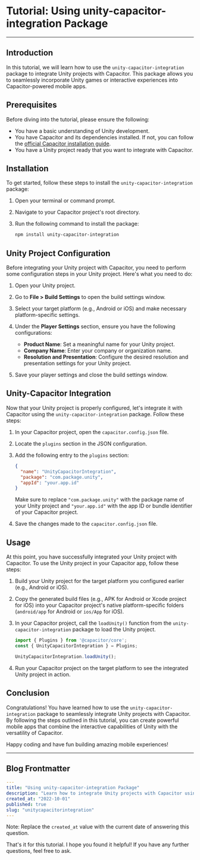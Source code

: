 # Tutorial: Using unity-capacitor-integration Package

---

## Introduction

In this tutorial, we will learn how to use the `unity-capacitor-integration` package to integrate Unity projects with Capacitor. This package allows you to seamlessly incorporate Unity games or interactive experiences into Capacitor-powered mobile apps.

## Prerequisites

Before diving into the tutorial, please ensure the following:

- You have a basic understanding of Unity development.
- You have Capacitor and its dependencies installed. If not, you can follow the [official Capacitor installation guide](https://capacitorjs.com/docs/getting-started).
- You have a Unity project ready that you want to integrate with Capacitor.

## Installation

To get started, follow these steps to install the `unity-capacitor-integration` package:

1. Open your terminal or command prompt.
2. Navigate to your Capacitor project's root directory.
3. Run the following command to install the package:

   ```bash
   npm install unity-capacitor-integration
   ```

## Unity Project Configuration

Before integrating your Unity project with Capacitor, you need to perform some configuration steps in your Unity project. Here's what you need to do:

1. Open your Unity project.
2. Go to **File > Build Settings** to open the build settings window.
3. Select your target platform (e.g., Android or iOS) and make necessary platform-specific settings.
4. Under the **Player Settings** section, ensure you have the following configurations:

   - **Product Name**: Set a meaningful name for your Unity project.
   - **Company Name**: Enter your company or organization name.
   - **Resolution and Presentation**: Configure the desired resolution and presentation settings for your Unity project.

5. Save your player settings and close the build settings window.

## Unity-Capacitor Integration

Now that your Unity project is properly configured, let's integrate it with Capacitor using the `unity-capacitor-integration` package. Follow these steps:

1. In your Capacitor project, open the `capacitor.config.json` file.
2. Locate the `plugins` section in the JSON configuration.
3. Add the following entry to the `plugins` section:

   ```json
   {
     "name": "UnityCapacitorIntegration",
     "package": "com.package.unity",
     "appId": "your.app.id"
   }
   ```

   Make sure to replace `"com.package.unity"` with the package name of your Unity project and `"your.app.id"` with the app ID or bundle identifier of your Capacitor project.

4. Save the changes made to the `capacitor.config.json` file.

## Usage

At this point, you have successfully integrated your Unity project with Capacitor. To use the Unity project in your Capacitor app, follow these steps:

1. Build your Unity project for the target platform you configured earlier (e.g., Android or iOS).
2. Copy the generated build files (e.g., APK for Android or Xcode project for iOS) into your Capacitor project's native platform-specific folders (`android/app` for Android or `ios/App` for iOS).
3. In your Capacitor project, call the `loadUnity()` function from the `unity-capacitor-integration` package to load the Unity project.

   ```javascript
   import { Plugins } from '@capacitor/core';
   const { UnityCapacitorIntegration } = Plugins;

   UnityCapacitorIntegration.loadUnity();
   ```

4. Run your Capacitor project on the target platform to see the integrated Unity project in action.

## Conclusion

Congratulations! You have learned how to use the `unity-capacitor-integration` package to seamlessly integrate Unity projects with Capacitor. By following the steps outlined in this tutorial, you can create powerful mobile apps that combine the interactive capabilities of Unity with the versatility of Capacitor.

Happy coding and have fun building amazing mobile experiences!

---

## Blog Frontmatter

```yaml
---
title: "Using unity-capacitor-integration Package"
description: "Learn how to integrate Unity projects with Capacitor using the unity-capacitor-integration package."
created_at: "2022-10-01"
published: true
slug: "unitycapacitorintegration"
---
```

Note: Replace the `created_at` value with the current date of answering this question.

That's it for this tutorial. I hope you found it helpful! If you have any further questions, feel free to ask.